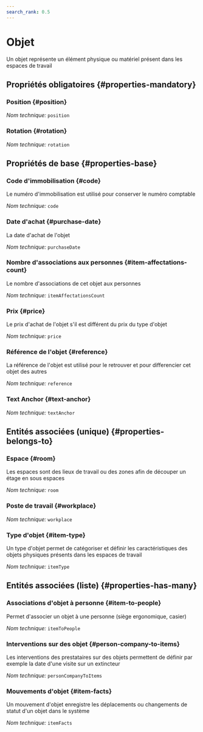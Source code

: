 ```yaml
---
search_rank: 0.5
---    
```

# Objet
<!--- THIS FILE IS GENERATED PLEASE DO NOT EDIT IT DIRECTLY --->

Un objet représente un élément physique ou matériel présent dans les espaces de travail

<OH code="item"/>




## Propriétés obligatoires {#properties-mandatory}
    
### Position {#position}



*Nom technique:* ```position```
<PH code="item:position"/>

### Rotation {#rotation}



*Nom technique:* ```rotation```
<PH code="item:rotation"/>

    


## Propriétés de base {#properties-base}
    
### Code d'immobilisation {#code}

Le numéro d'immobilisation est utilisé pour conserver le numéro comptable

*Nom technique:* ```code```
<PH code="item:code"/>

### Date d'achat {#purchase-date}

La date d'achat de l'objet

*Nom technique:* ```purchaseDate```
<PH code="item:purchaseDate"/>

### Nombre d'associations aux personnes {#item-affectations-count}

Le nombre d'associations de cet objet aux personnes

*Nom technique:* ```itemAffectationsCount```
<PH code="item:itemAffectationsCount"/>

### Prix {#price}

Le prix d'achat de l'objet s'il est différent du prix du type d'objet

*Nom technique:* ```price```
<PH code="item:price"/>

### Référence de l'objet {#reference}

La référence de l'objet est utilisé pour le retrouver et pour differencier cet objet des autres

*Nom technique:* ```reference```
<PH code="item:reference"/>

### Text Anchor {#text-anchor}



*Nom technique:* ```textAnchor```
<PH code="item:textAnchor"/>

    

## Entités associées (unique) {#properties-belongs-to}

### Espace {#room}

Les espaces sont des lieux de travail ou des zones afin de découper un étage en sous espaces

*Nom technique:* ```room```
<PH code="item:room"/>

### Poste de travail {#workplace}



*Nom technique:* ```workplace```
<PH code="item:workplace"/>

### Type d'objet {#item-type}

Un type d'objet permet de catégoriser et définir les caractéristiques des objets physiques présents dans les espaces de travail

*Nom technique:* ```itemType```
<PH code="item:itemType"/>


## Entités associées (liste) {#properties-has-many}

### Associations d'objet à personne {#item-to-people}

Permet d'associer un objet à une personne (siège ergonomique, casier)

*Nom technique:* ```itemToPeople```
<PH code="item:itemToPeople"/>

### Interventions sur des objet {#person-company-to-items}

Les interventions des prestataires sur des objets permettent de définir par exemple la date d'une visite sur un extincteur

*Nom technique:* ```personCompanyToItems```
<PH code="item:personCompanyToItems"/>

### Mouvements d'objet {#item-facts}

Un mouvement d'objet enregistre les déplacements ou changements de statut d'un objet dans le système

*Nom technique:* ```itemFacts```
<PH code="item:itemFacts"/>




